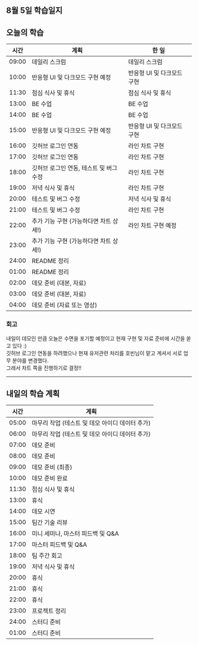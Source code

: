 ## 8월 5일 학습일지

## 오늘의 학습

| 시간  | 계획                                    | 한 일                      |
| ----- | --------------------------------------- | -------------------------- |
| 09:00 | 데일리 스크럼                           | 데일리 스크럼              |
| 10:00 | 반응형 UI 및 다크모드 구현 예정         | 반응형 UI 및 다크모드 구현 |
| 11:30 | 점심 식사 및 휴식                       | 점심 식사 및 휴식          |
| 13:00 | BE 수업                                 | BE 수업                    |
| 14:00 | BE 수업                                 | BE 수업                    |
| 15:00 | 반응형 UI 및 다크모드 구현 예정         | 반응형 UI 및 다크모드 구현 |
| 16:00 | 깃허브 로그인 연동                      | 라인 차트 구현             |
| 17:00 | 깃허브 로그인 연동                      | 라인 차트 구현             |
| 18:00 | 깃허브 로그인 연동, 테스트 및 버그 수정 | 라인 차트 구현             |
| 19:00 | 저녁 식사 및 휴식                       | 라인 차트 구현             |
| 20:00 | 테스트 및 버그 수정                     | 저녁 식사 및 휴식          |
| 21:00 | 테스트 및 버그 수정                     | 라인 차트 구현             |
| 22:00 | 추가 기능 구현 (가능하다면 차트 상세!)  | 라인 차트 구현 예정        |
| 23:00 | 추가 기능 구현 (가능하다면 차트 상세!)  |                            |
| 24:00 | README 정리                             |                            |
| 01:00 | README 정리                             |                            |
| 02:00 | 데모 준비 (대본, 자료)                  |                            |
| 03:00 | 데모 준비 (대본, 자료)                  |                            |
| 04:00 | 데모 준비 (자료 또는 영상)              |                            |

### 회고

내일이 데모인 만큼 오늘은 수면을 포기할 예정이고 현재 구현 및 자료 준비에 시간을 쏟고 있다 :)  
깃허브 로그인 연동을 하려했으나 현재 유저관련 처리를 호빈님이 맡고 계셔서 서로 업무 분야를 변경했다.  
그래서 차트 쪽을 진행하기로 결정!!

---

## 내일의 학습 계획

| 시간  | 계획                                            |
| ----- | ----------------------------------------------- |
| 05:00 | 마무리 작업 (테스트 및 데모 아이디 데이터 추가) |
| 06:00 | 마무리 작업 (테스트 및 데모 아이디 데이터 추가) |
| 07:00 | 데모 준비                                       |
| 08:00 | 데모 준비                                       |
| 09:00 | 데모 준비 (최종)                                |
| 10:00 | 데모 준비 완료                                  |
| 11:30 | 점심 식사 및 휴식                               |
| 13:00 | 휴식                                            |
| 14:00 | 데모 시연                                       |
| 15:00 | 팀간 기술 리뷰                                  |
| 16:00 | 미니 세미나, 마스터 피드백 및 Q&A               |
| 17:00 | 마스터 피드백 및 Q&A                            |
| 18:00 | 팀 주간 회고                                    |
| 19:00 | 저녁 식사 및 휴식                               |
| 20:00 | 휴식                                            |
| 21:00 | 휴식                                            |
| 22:00 | 휴식                                            |
| 23:00 | 프로젝트 정리                                   |
| 24:00 | 스터디 준비                                     |
| 01:00 | 스터디 준비                                     |
